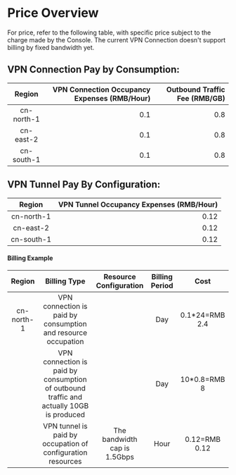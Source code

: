 # Price Overview

For price, refer to the following table, with specific price subject to the charge made by the Console. The current VPN Connection doesn't support billing by fixed bandwidth yet.

## VPN Connection Pay by Consumption:
| Region | VPN Connection Occupancy Expenses (RMB/Hour) | Outbound Traffic Fee (RMB/GB) |
|:---:| ---:| ---:|
| cn-north-1 | 0.1 | 0.8 |
| cn-east-2 | 0.1 | 0.8 |
| cn-south-1 | 0.1 | 0.8 |

## VPN Tunnel Pay By Configuration:
| Region | VPN Tunnel Occupancy Expenses (RMB/Hour) |
|:---:| ---:|
| cn-north-1 | 0.12 |
| cn-east-2 | 0.12 |
| cn-south-1 | 0.12 |

#### Billing Example

| Region | Billing Type | Resource Configuration | Billing  Period | Cost |
|:---:|:---:|:---:|:---:|:---:|
| cn-north-1 | VPN connection is paid by consumption and resource occupation |  | Day | 0.1\*24=RMB 2.4 |
|  | VPN connection is paid by consumption of outbound traffic and actually 10GB is produced |  | Day | 10\*0.8=RMB 8 |
|  | VPN tunnel is paid by occupation of configuration resources | The bandwidth cap is 1.5Gbps | Hour | 0.12=RMB 0.12 |
